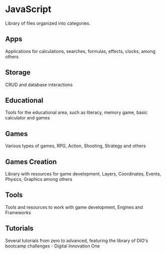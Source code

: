 # JavaScript
 Library of files organized into categories.

## Apps
 Applications for calculations, searches, formulas, effects, clocks, among others

## Storage
 CRUD and database interactions

## Educational
 Tools for the educational area, such as literacy, memory game, basic calculator and games

## Games
 Various types of games, RPG, Action, Shooting, Strategy and others

## Games Creation
 Library with resources for game development, Layers, Coordinates, Events, Physics, Graphics among others
    
## Tools
 Tools and resources to work with game development, Engines and Frameworks

## Tutorials
 Several tutorials from zero to advanced, featuring the library of DIO's bootcamp challenges - Digital Innovation One
